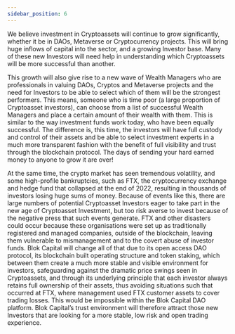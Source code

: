```yaml
---
sidebar_position: 6
---
```


We believe investment in Cryptoassets will continue to grow significantly, whether it be in DAOs, Metaverse or Cryptocurrency projects. This will bring huge inflows of capital into the sector, and a growing Investor base. Many of these new Investors will need help in understanding which Cryptoassets will be more successful than another.

This growth will also give rise to a new wave of Wealth Managers who are professionals in valuing DAOs, Cryptos and Metaverse projects and the need for Investors to be able to select which of them will be the strongest performers. This means, someone who is time poor (a large proportion of Cryptoasset investors), can choose from a list of successful Wealth Managers and place a certain amount of their wealth with them. This is similar to the way investment funds work today, who have been equally successful. The difference is, this time, the investors will have full custody and control of their assets and be able to select investment experts in a much more transparent fashion with the benefit of full visibility and trust through the blockchain protocol. The days of sending your hard earned money to anyone to grow it are over!

At the same time, the crypto market has seen tremendous volatility, and some high-profile bankruptcies, such as FTX, the cryptocurrency exchange and hedge fund that collapsed at the end of 2022, resulting in thousands of investors losing huge sums of money. Because of events like this, there are large numbers of potential Cryptoasset Investors eager to take part in the new age of Cryptoasset Investment, but too risk averse to invest because of the negative press that such events generate. FTX and other disasters could occur because these organisations were set up as traditionally registered and managed companies, outside of the blockchain, leaving them vulnerable to mismanagement and to the covert abuse of investor funds. Blok Capital will change all of that due to its open access DAO protocol, its blockchain built operating structure and token staking, which between them create a much more stable and visible environment for investors, safeguarding against the dramatic price swings seen in Cryptoassets, and through its underlying principle that each investor always retains full ownership of their assets, thus avoiding situations such that occurred at FTX, where management used FTX customer assets to cover trading losses. This would be impossible within the Blok Capital DAO platform. Blok Capital’s trust environment will therefore attract those new Investors that are looking for a more stable, low risk and open trading experience.
